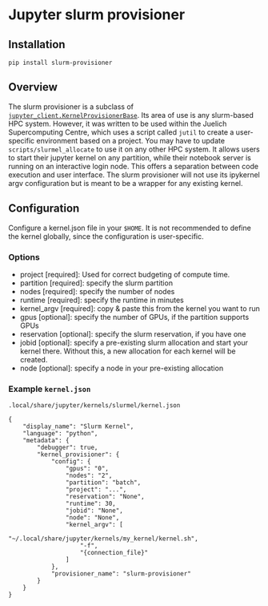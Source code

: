 # Jupyter slurm provisioner

## Installation
`pip install slurm-provisioner`

## Overview
The slurm provisioner is a subclass of [`jupyter_client.KernelProvisionerBase`](https://github.com/jupyter/jupyter_client/blob/v7.4.2/jupyter_client/provisioning/provisioner_base.py#L24). Its area of use is any slurm-based HPC system. However, it was written to be used within the Juelich Supercomputing Centre, which uses a script called `jutil` to create a user-specific environment based on a project. You may have to update `scripts/slurmel_allocate` to use it on any other HPC system.
It allows users to start their jupyter kernel on any partition, while their notebook server is running on an interactive login node.
This offers a separation between code execution and user interface. The slurm provisioner will not use its ipykernel argv configuration
but is meant to be a wrapper for any existing kernel.

## Configuration
Configure a kernel.json file in your `$HOME`. It is not recommended to define the kernel globally, since the configuration is user-specific.

### Options
 * project [required]: Used for correct budgeting of compute time.
 * partition [required]: specify the slurm partition
 * nodes [required]: specify the number of nodes
 * runtime [required]: specify the runtime in minutes
 * kernel_argv [required]: copy & paste this from the kernel you want to run
 * gpus [optional]: specify the number of GPUs, if the partition supports GPUs
 * reservation [optional]: specify the slurm reservation, if you have one
 * jobid [optional]: specify a pre-existing slurm allocation and start your kernel there. Without this, a new allocation for each kernel will be created.
 * node [optional]: specify a node in your pre-existing allocation

### Example `kernel.json`
`.local/share/jupyter/kernels/slurmel/kernel.json`
```
{
    "display_name": "Slurm Kernel",
    "language": "python",
    "metadata": {
        "debugger": true,
        "kernel_provisioner": {
            "config": {
                "gpus": "0",
                "nodes": "2",
                "partition": "batch",
                "project": "...",
                "reservation": "None",
                "runtime": 30,
                "jobid": "None",
                "node": "None",
                "kernel_argv": [
                    "~/.local/share/jupyter/kernels/my_kernel/kernel.sh",
                    "-f",
                    "{connection_file}"
                ]
            },
            "provisioner_name": "slurm-provisioner"
        }
    }
}
```
